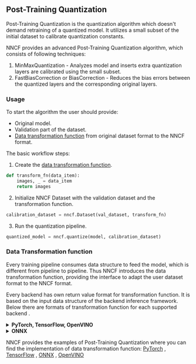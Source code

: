 ## Post-Training Quantization

Post-Training Quantization is the quantization algorithm which doesn't demand retraining of a quantized model.
It utilizes a small subset of the initial dataset to calibrate quantization constants.

NNCF provides an advanced Post-Training Quantization algorithm, which consists of following techniques:

1) MinMaxQuantization - Analyzes model and inserts extra quantization layers
   are calibrated using the small subset.
2) FastBiasCorrection or BiasCorrection - Reduces the bias errors between the quantized layers and the corresponding
   original layers.

### Usage

To start the algorithm the user should provide:

* Original model.
* Validation part of the dataset.
* [Data transformation function](#data-transfomation-function) from original dataset format to the NNCF format.

The basic workflow steps:

1) Create the [data transformation function](#data-transfomation-function).

```python
def transform_fn(data_item):
    images, _ = data_item
    return images
```

2) Initialize NNCF Dataset with the validation dataset and the transformation function.

```python
calibration_dataset = nncf.Dataset(val_dataset, transform_fn)
```

3) Run the quantization pipeline.

```python
quantized_model = nncf.quantize(model, calibration_dataset)
```

### Data Transformation function

Every training pipeline consumes data structure to feed the model, which is different from pipeline to pipeline. Thus
NNCF introduces the data transformation function, providing the interface to adapt the user dataset format to the NNCF
format.

Every backend has own return value format for transformation function. It is based on the input data structure of the
backend inference framework.
Below there are formats of transformation function for each supported backend .

<details><summary><b>PyTorch, TensorFlow, OpenVINO</b></summary>

The return format of data transformation function is directly the input tensors, consumed by the model.
If you are not sure that your implementation of data transformation function is correct you can validate it by using the
following code:

```python
model = ...  # Model
val_loader = ...  # Original Dataset
transform_fn = ...  # Data transformation function
for data_item in val_loader:
    model(transform_fn(data_item))
```

</details>
<details><summary><b>ONNX</b></summary>

[ONNXRuntime](https://onnxruntime.ai/) is used as the inference engine for ONNX backend. \
The input format of the data is following - ```Dict[str, np.ndarray]```, where the keys of the dict are names of the
model inputs and the values are the numpy tensors passed to these inputs.

If you are not sure that your implementation of data transformation function is correct you can validate it by using the
following code:

```python
import onnxruntime

model_path = ...  # Path to Model
val_loader = ...  # Original Dataset
transform_fn = ...  # Data transformation function
sess = onnxruntime.InferenceSession(model_path)
output_names = [output.name for output in sess.get_outputs()]
for data_item in val_loader:
    sess.run(output_names, input_feed=transform_fn(data_item))
```

</details>

NNCF provides the examples of Post-Training Quantization where you can find the implementation of data transformation
function: [PyTorch](../../../examples/post_training_quantization/torch/mobilenet_v2/README.md)
, [TensorFlow](../../../examples/post_training_quantization/tensorflow/mobilenet_v2/README.md)
, [ONNX](../../../examples/post_training_quantization/onnx/mobilenet_v2/README.md)
, [OpenVINO](../../../examples/post_training_quantization/openvino/mobilenet_v2/README.md)